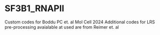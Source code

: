 # SF3B1_RNAPII
Custom codes for Boddu PC et. al Mol Cell 2024
Additional codes for LRS pre-processing avaialable at used are from Reimer et. al 
